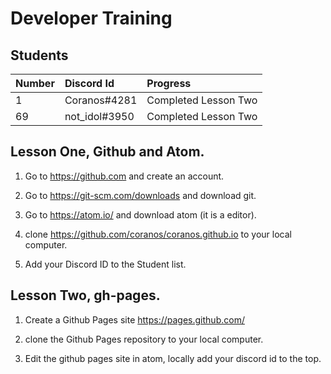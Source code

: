 # Developer Training

## Students

| Number | Discord Id   | Progress             |
|:------ |:------------ |:-------------------  |
| 1      | Coranos#4281 | Completed Lesson Two |
| 69     | not_idol#3950| Completed Lesson Two |

## Lesson One, Github and Atom.

1) Go to https://github.com and create an account.

2) Go to https://git-scm.com/downloads and download git.

3) Go to https://atom.io/ and download atom (it is a editor).

4) clone https://github.com/coranos/coranos.github.io to your local computer.

5) Add your Discord ID to the Student  list.

## Lesson Two, gh-pages.

1) Create a Github Pages site https://pages.github.com/

2) clone the Github Pages repository to your local computer.

3) Edit the github pages site in atom, locally add your discord id to the top.
